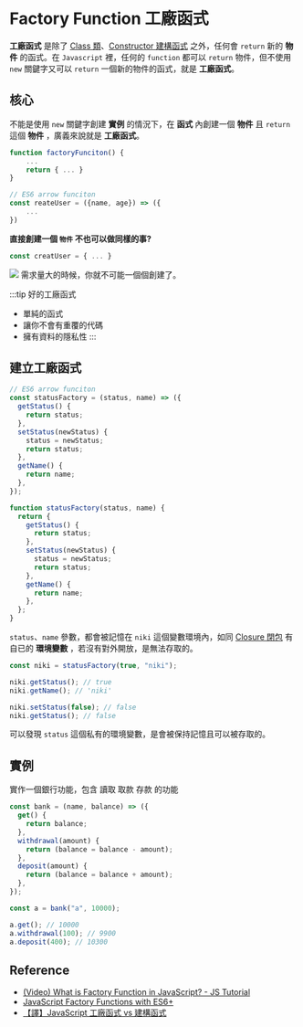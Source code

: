 # Factory Function 工廠函式

**工廠函式** 是除了 [Class 類](/Javascript/class)、[Constructor 建構函式](/Javascript/constructor) 之外，任何會 `return` 新的 **物件** 的函式。在 `Javascript` 裡，任何的 `function` 都可以 `return` 物件，但不使用 `new` 關鍵字又可以 `return` 一個新的物件的函式，就是 **工廠函式**。

## 核心

不能是使用 `new` 關鍵字創建 **實例** 的情況下，在 **函式** 內創建一個 **物件** 且 `return` 這個 **物件** ，廣義來說就是 **工廠函式**。

```js
function factoryFunciton() {
    ...
    return { ... }
}

// ES6 arrow funciton
const reateUser = ({name, age}) => ({
    ...
})
```

**直接創建一個 `物件` 不也可以做同樣的事?**

```js
const creatUser = { ... }
```

![](/Javascript/img/factory-function.png)
需求量大的時候，你就不可能一個個創建了。

:::tip 好的工廠函式

- 單純的函式
- 讓你不會有重覆的代碼
- 擁有資料的隱私性
  :::

## 建立工廠函式

```js {17-26}
// ES6 arrow funciton
const statusFactory = (status, name) => ({
  getStatus() {
    return status;
  },
  setStatus(newStatus) {
    status = newStatus;
    return status;
  },
  getName() {
    return name;
  },
});

function statusFactory(status, name) {
  return {
    getStatus() {
      return status;
    },
    setStatus(newStatus) {
      status = newStatus;
      return status;
    },
    getName() {
      return name;
    },
  };
}
```

`status`、`name` 參數，都會被記憶在 `niki` 這個變數環境內，如同 [Closure 閉包](/Javascript/closure) 有自已的 **環境變數** ，若沒有對外開放，是無法存取的。

```js
const niki = statusFactory(true, "niki");

niki.getStatus(); // true
niki.getName(); // 'niki'

niki.setStatus(false); // false
niki.getStatus(); // false
```

可以發現 `status` 這個私有的環境變數，是會被保持記憶且可以被存取的。

## 實例

實作一個銀行功能，包含 讀取 取款 存款 的功能

```js
const bank = (name, balance) => ({
  get() {
    return balance;
  },
  withdrawal(amount) {
    return (balance = balance - amount);
  },
  deposit(amount) {
    return (balance = balance + amount);
  },
});

const a = bank("a", 10000);

a.get(); // 10000
a.withdrawal(100); // 9900
a.deposit(400); // 10300
```

## Reference

- [(Video) What is Factory Function in JavaScript? - JS Tutorial](https://www.youtube.com/watch?v=lE_79wkP-1U&ab_channel=ColorCode)
- [JavaScript Factory Functions with ES6+
  ](https://medium.com/javascript-scene/javascript-factory-functions-with-es6-4d224591a8b1)
- [【譯】JavaScript 工廠函式 vs 建構函式
  ](https://iter01.com/194949.html)
